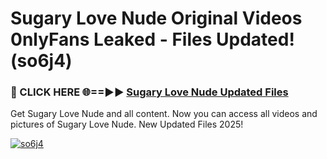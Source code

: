 # Sugary Love Nude Original Videos 0nlyFans Leaked - Files Updated! (so6j4)

<h3>🔴 CLICK HERE 🌐==►► <a href="https://tinyurl.com/5h6xmrr3" rel="nofollow">Sugary Love Nude Updated Files</a></h3>

Get Sugary Love Nude and all content. Now you can access all videos and pictures of Sugary Love Nude. New Updated Files 2025!

[![so6j4](https://i.imgur.com/KVD873Z.gif)](https://tinyurl.com/5h6xmrr3)
